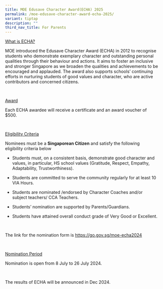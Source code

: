 ```yaml
---
title: MOE Edusave Character Award(ECHA) 2025
permalink: /moe-edusave-character-award-echa-2025/
variant: tiptap
description: ""
third_nav_title: For Parents
---
```

<p><u>What is&nbsp;ECHA?</u>
</p>
<p>MOE introduced the Edusave Character Award (ECHA) in 2012 to recognise
students who demonstrate exemplary character and outstanding personal qualities
through their behaviour and actions. It aims to foster an inclusive and
stronger Singapore as we broaden the qualities and achievements to be encouraged
and applauded. The award also supports schools’ continuing efforts in nurturing
students of good values and character, who are active contributors and
concerned citizens.</p>
<p>&nbsp;</p>
<p><u>Award</u>
</p>
<p>Each&nbsp;ECHA&nbsp;awardee will receive a certificate and an award voucher
of $500.</p>
<p>&nbsp;</p>
<p><u>Eligibility Criteria</u>
</p>
<p>Nominees must be a&nbsp;<strong>Singaporean Citizen</strong>&nbsp;and
satisfy the following eligibility criteria below</p>
<ul data-tight="true" class="tight">
<li>
<p>Students must, on a consistent basis, demonstrate good character and values,
in particular, HS school values (Gratitude, Respect, Empathy, Adaptability,
Trustworthiness).</p>
</li>
<li>
<p>Students are committed to serve the community regularly for at least 10
VIA Hours.</p>
</li>
<li>
<p>Students are nominated /endorsed by Character Coaches and/or subject teachers/
CCA Teachers.</p>
</li>
<li>
<p>Students’ nomination are supported by Parents/Guardians.</p>
</li>
<li>
<p>Students have attained overall conduct grade of Very Good or Excellent.</p>
</li>
</ul>
<p>&nbsp;</p>
<p>The link for the nomination form is <a href="https://go.gov.sg/moe-echa2024" rel="noopener noreferrer nofollow" target="_blank">https://go.gov.sg/moe-echa2024</a>
</p>
<p>&nbsp;</p>
<p><u>Nomination Period</u>
</p>
<p>Nomination is open from 8 July to 26 July 2024.</p>
<p>&nbsp;</p>
<p>The results of&nbsp;ECHA&nbsp;will be announced in Dec 2024.</p>
<p>&nbsp;</p>
